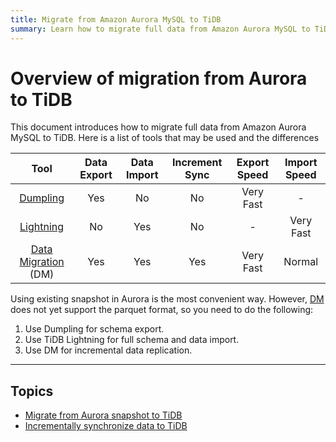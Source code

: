 ```yaml
---
title: Migrate from Amazon Aurora MySQL to TiDB
summary: Learn how to migrate full data from Amazon Aurora MySQL to TiDB.
---
```


# Overview of migration from Aurora to TiDB

This document introduces how to migrate full data from Amazon Aurora MySQL to TiDB. Here is a list of tools that may be used and the differences

|Tool|Data Export|Data Import|Increment Sync|Export Speed| Import Speed|
|:-: |:-:|:-:|:-:|:-:|:-:|
|[Dumpling](https://github.com/pingcap/dumpling)|Yes|No|No|Very Fast|-|
|[Lightning](/tidb-lightning/tidb-lightning-overview.md)|No|Yes|No|-|Very Fast|
|[Data Migration](https://github.com/pingcap/dm) (DM)|Yes|Yes|Yes|Very Fast | Normal|

Using existing snapshot in Aurora is the most convenient way. However, [DM](https://github.com/pingcap/dm) does not yet support the parquet format, so you need to do the following:

1. Use Dumpling for schema export.
2. Use TiDB Lightning for full schema and data import. 
3. Use DM for incremental data replication.

***

## Topics

- [Migrate from Aurora snapshot to TiDB](/data-migration/aurora/from-snapshot.md)
- [Incrementally synchronize data to TiDB](/data-migration/aurora/increment-aurora.md)
